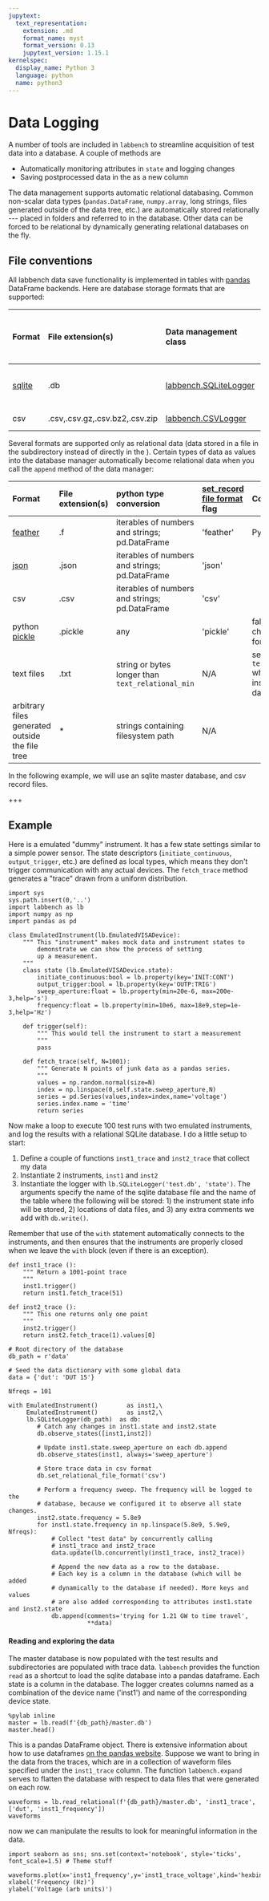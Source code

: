 ```yaml
---
jupytext:
  text_representation:
    extension: .md
    format_name: myst
    format_version: 0.13
    jupytext_version: 1.15.1
kernelspec:
  display_name: Python 3
  language: python
  name: python3
---
```


# Data Logging
A number of tools are included in `labbench` to streamline acquisition of test data into a database. A couple of methods are

* Automatically monitoring attributes in `state` and logging changes
* Saving postprocessed data in the as a new column

The data management supports automatic relational databasing. Common non-scalar data types (`pandas.DataFrame`, `numpy.array`, long strings, files generated outside of the data tree, etc.) are automatically stored relationally --- placed in folders and referred to in the database. Other data can be forced to be relational by dynamically generating relational databases on the fly.

## File conventions
All labbench data save functionality is implemented in tables with [pandas](pandas.pydata.org) DataFrame backends. Here are database storage formats that are supported:

| Format                            | File extension(s)              | Data management class | flag to [use record file format](http://ssm.ipages.nist.gov/labbench/labbench.html#labbench.managedata.RelationalTableLogger.set_relational_file_format) | Comments |
|:----------------------------------|:-------------------------------|:-----------------------|:------------------------|:----
| [sqlite](sqlite.org)              | .db                            | [labbench.SQLiteLogger](http://ssm.ipages.nist.gov/labbench/labbench.html#labbench.managedata.SQLiteLogger) | 'sqlite' | Scales to larger databases than csv |
| csv                               | .csv,.csv.gz,.csv.bz2,.csv.zip | [labbench.CSVLogger](http://ssm.ipages.nist.gov/labbench/labbench.html#labbench.managedata.CSVLogger)          |'csv'| Easy to inspect |

Several formats are supported only as relational data (data stored in a file in the subdirectory instead of directly in the ). Certain types of data as values into the database manager automatically become relational data when you call the `append` method of the data manager:

| Format                            | File extension(s)              | python type conversion | [set_record file format](http://ssm.ipages.nist.gov/labbench/labbench.html#labbench.managedata.RelationalTableLogger.set_relational_file_format) flag | Comments |
|:----------------------------------|:-------------------------------|:-----------------------|:------------------------|:----
| [feather](github.com/wesm/feather)| .f                             | iterables of numbers and strings; pd.DataFrame | 'feather' | Python 3.x only
| [json](http://www.json.org/)      | .json                          | iterables of numbers and strings; pd.DataFrame         | 'json' | |
| csv                               | .csv | iterables of numbers and strings; pd.DataFrame         |'csv'| |
| python [pickle](https://docs.python.org/3/library/pickle.html) | .pickle | any | 'pickle' | fallback if the chosen relational format fails |
| text files     | .txt | string or bytes longer than `text_relational_min` | N/A | set `text_relational_min` when you instantiate the database manager
| arbitrary files generated outside the file tree |     *             | strings containing filesystem path | N/A |

In the following example, we will use an sqlite master database, and csv record files. 

+++

## Example
Here is a emulated "dummy" instrument. It has a few state settings similar to a simple power sensor. The state descriptors (`initiate_continuous`, `output_trigger`, etc.) are defined as local types, which means they don't trigger communication with any actual devices. The `fetch_trace` method generates a "trace" drawn from a uniform distribution.

```{code-cell} ipython3
import sys
sys.path.insert(0,'..')
import labbench as lb
import numpy as np
import pandas as pd

class EmulatedInstrument(lb.EmulatedVISADevice):
    """ This "instrument" makes mock data and instrument states to
        demonstrate we can show the process of setting
        up a measurement.
    """
    class state (lb.EmulatedVISADevice.state):
        initiate_continuous:bool = lb.property(key='INIT:CONT')
        output_trigger:bool = lb.property(key='OUTP:TRIG')
        sweep_aperture:float = lb.property(min=20e-6, max=200e-3,help='s')
        frequency:float = lb.property(min=10e6, max=18e9,step=1e-3,help='Hz')

    def trigger(self):
        """ This would tell the instrument to start a measurement
        """
        pass
    
    def fetch_trace(self, N=1001):
        """ Generate N points of junk data as a pandas series.
        """
        values = np.random.normal(size=N)
        index = np.linspace(0,self.state.sweep_aperture,N)
        series = pd.Series(values,index=index,name='voltage')
        series.index.name = 'time'
        return series
```

Now make a loop to execute 100 test runs with two emulated instruments, and log the results with a relational SQLite database. I do a little setup to start:

1. Define a couple of functions `inst1_trace` and `inst2_trace` that collect my data
2. Instantiate 2 instruments, `inst1` and `inst2`
3. Instantiate the logger with `lb.SQLiteLogger('test.db', 'state')`.
   The arguments specify the name of the sqlite database file and the name of the table where the following will be stored: 1) the instrument state info will be stored, 2) locations of data files, and 3) any extra comments we add with `db.write()`.

Remember that use of the `with` statement automatically connects to the instruments, and then ensures that the instruments are properly closed when we leave the `with` block (even if there is an exception).

```{code-cell} ipython3
def inst1_trace ():
    """ Return a 1001-point trace
    """
    inst1.trigger()
    return inst1.fetch_trace(51)

def inst2_trace ():
    """ This one returns only one point
    """
    inst2.trigger()
    return inst2.fetch_trace(1).values[0]
    
# Root directory of the database
db_path = r'data'

# Seed the data dictionary with some global data
data = {'dut': 'DUT 15'}

Nfreqs = 101

with EmulatedInstrument()        as inst1,\
     EmulatedInstrument()        as inst2,\
     lb.SQLiteLogger(db_path)  as db:
        # Catch any changes in inst1.state and inst2.state
        db.observe_states([inst1,inst2])  
        
        # Update inst1.state.sweep_aperture on each db.append
        db.observe_states(inst1, always='sweep_aperture')
        
        # Store trace data in csv format
        db.set_relational_file_format('csv')
        
        # Perform a frequency sweep. The frequency will be logged to the
        # database, because we configured it to observe all state changes.
        inst2.state.frequency = 5.8e9
        for inst1.state.frequency in np.linspace(5.8e9, 5.9e9, Nfreqs):                    
            # Collect "test data" by concurrently calling
            # inst1_trace and inst2_trace
            data.update(lb.concurrently(inst1_trace, inst2_trace))

            # Append the new data as a row to the database.
            # Each key is a column in the database (which will be added
            # dynamically to the database if needed). More keys and values
            # are also added corresponding to attributes inst1.state and inst2.state
            db.append(comments='trying for 1.21 GW to time travel',
                      **data)
```

#### Reading and exploring the data
The master database is now populated with the test results and subdirectories are populated with trace data. `labbench` provides the function `read` as a shortcut to load the sqlite database into a pandas dataframe. Each state is a column in the database. The logger creates columns named as a combination of the device name ('inst1') and name of the corresponding device state.

```{code-cell} ipython3
%pylab inline
master = lb.read(f'{db_path}/master.db')
master.head()
```

This is a pandas DataFrame object. There is extensive information about how to use dataframes [on the pandas website](http://pandas.pydata.org/pandas-docs/stable/). Suppose we want to bring in the data from the traces, which are in a collection of waveform files specified under the `inst1_trace` column. The function `labbench.expand` serves to flatten the database with respect to data files that were generated on each row.

```{code-cell} ipython3
waveforms = lb.read_relational(f'{db_path}/master.db', 'inst1_trace', ['dut', 'inst1_frequency'])
waveforms
```

now we can manipulate the results to look for meaningful information in the data.

```{code-cell} ipython3
import seaborn as sns; sns.set(context='notebook', style='ticks', font_scale=1.5) # Theme stuff

waveforms.plot(x='inst1_frequency',y='inst1_trace_voltage',kind='hexbin')
xlabel('Frequency (Hz)')
ylabel('Voltage (arb units)')
```

